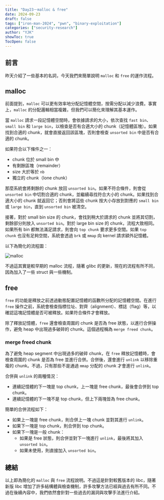 ```yaml
---
title: "Day23－malloc & free"
date: 2024-09-23
draft: false
tags: ["iron-man-2024", "pwn", "binary-exploitation"]
categories: ["security-research"]
author: "YJK"
showToc: true
TocOpen: false
---
```



## 前言

昨天介紹了一些基本的名詞，今天我們來簡單說明 `malloc` 和 `free` 的運作流程。

## malloc

前面提到，`malloc` 可以更有效率地分配記憶體空間，按需分配以減少浪費。事實上，`malloc` 的分配邏輯相當複雜，但我們可以簡化來理解其基本運作。

當 `malloc` 請求一段記憶體空間時，會依據請求的大小，依次查找 `fast bin`、`small bin` 和 `large bin`，以檢查是否有合適大小的 chunk（記憶體區塊）。如果找到合適的 chunk，就會直接返回該區塊，否則會檢查 `unsorted bin` 中是否有合適的 chunk。

如果符合以下條件之一：

- chunk 位於 small bin 中
- 有剩餘區塊（remainder）
- size 大於等於 `nb`
- 獨立的 chunk（lone chunk）

那麼系統會將剩餘的 chunk 放回 `unsorted bin`。如果不符合條件，則會從 `unsorted bin` 中切割合適的 chunk，並繼續尋找符合大小的 chunk。如果找到合適大小的 chunk 就返回它；否則會將這些 chunk 按大小存放到對應的 `small bin` 或 `large bin`，直到 `unsorted bin` 被清空。

接著，對於 small bin size 的 chunk，會找到稍大於請求的 chunk 並將其切割，剩餘部分則放入 `unsorted bin`。對於 large bin size 的 chunk，流程大致相同。如果所有 bin 都無法滿足請求，則會向 `top chunk` 要求更多空間。如果 `top chunk` 也沒有足夠空間，系統會透過 `brk` 或 `mmap` 向 kernel 請求額外記憶體。

以下為簡化的流程圖：

![malloc](/images/iron2024/day23_image1.png)

不過這其實是較早期的 malloc 流程，隨著 glibc 的更新，現在的流程有所不同，因為加入了一些 struct 與一些機制。

## free

`free` 的功能是釋放之前透過動態配置記憶體的函數所分配的記憶體空間。在進行 `free` 操作之前，系統會檢查指標位址、對齊（alignment）、標誌（flag）等，以確認這塊記憶體是否可被釋放。如果符合條件才會釋放。

除了釋放記憶體，`free` 還會檢查周圍的 chunk 是否為 free 狀態，以進行合併操作，避免 heap 中出現過多破碎的 chunk。這個過程稱為 `merge freed chunk`。

### merge freed chunk

為了避免 heap segment 中出現過多的破碎 chunk，在 `free` 釋放記憶體時，會檢查周圍的 chunk 是否為 free 並進行合併。合併後，還會進行 `unlink` 以移除重複的 chunk。不過，只有那些不是通過 `mmap` 分配的 chunk 才會進行 `unlink`。

合併與 `unlink` 的兩種情況：

- 連續記憶體的下一塊是 top chunk，上一塊是 free chunk，最後會合併到 top chunk。
- 連續記憶體的下一塊不是 top chunk，但上下兩塊皆為 free chunk。

簡單的合併流程如下：

- 如果上一塊是 free chunk，則合併上一塊 chunk 並對其進行 `unlink`。
- 如果下一塊是 top chunk，則合併到 top chunk。
- 如果下一塊是一般 chunk：
    - 如果是 free 狀態，則合併並對下一塊進行 `unlink`，最後將其加入 `unsorted bin`。
    - 如果未使用，則直接加入 `unsorted bin`。

## 總結

以上即為簡化的 `malloc` 與 `free` 流程說明。不過這是針對較舊版本的 libc，隨著新版 libc 增加了許多結構體與檢查機制，許多攻擊方法已經與過去有所不同。不過在後續內容中，我們依然會針對一些過去的漏洞與攻擊手法進行介紹。
